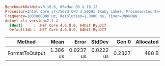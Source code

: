 ``` ini

BenchmarkDotNet=v0.10.6, OS=Mac OS X 10.12
Processor=Intel Core i7-7567U CPU 3.50GHz (Kaby Lake), ProcessorCount=4
Frequency=1000000000 Hz, Resolution=1.0000 ns, Timer=UNKNOWN
dotnet cli version=2.1.4
  [Host]     : .NET Core 4.6.0.0, 64bit RyuJIT
  DefaultJob : .NET Core 4.6.0.0, 64bit RyuJIT


```
 |         Method |     Mean |     Error |    StdDev |  Gen 0 | Allocated |
 |--------------- |---------:|----------:|----------:|-------:|----------:|
 | FormatToOutput | 1.386 us | 0.0237 us | 0.0222 us | 0.2327 |     488 B |
